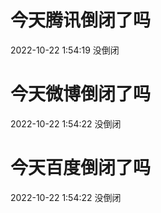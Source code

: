 # 今天腾讯倒闭了吗

2022-10-22 1:54:19 没倒闭

# 今天微博倒闭了吗

2022-10-22 1:54:22 没倒闭

# 今天百度倒闭了吗

2022-10-22 1:54:22 没倒闭

